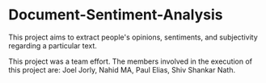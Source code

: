 # Document-Sentiment-Analysis
This project aims to extract people's opinions, sentiments, and subjectivity regarding a particular text.

This project was a team effort. The members involved in the execution of this project are:
Joel Jorly,
Nahid MA,
Paul Elias,
Shiv Shankar Nath.
